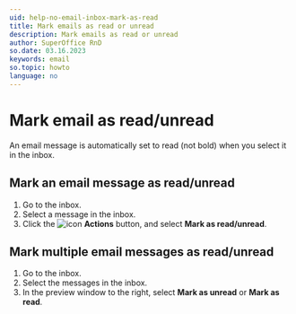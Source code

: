 ```yaml
---
uid: help-no-email-inbox-mark-as-read
title: Mark emails as read or unread
description: Mark emails as read or unread
author: SuperOffice RnD
so.date: 03.16.2023
keywords: email
so.topic: howto
language: no
---
```


# Mark email as read/unread

An email message is automatically set to read (not bold) when you select it in the inbox.

## Mark an email message as read/unread

1. Go to the inbox.
2. Select a message in the inbox.
3. Click the ![icon][img1] **Actions** button, and select **Mark as read/unread**.

## Mark multiple email messages as read/unread

1. Go to the inbox.
2. Select the messages in the inbox.
3. In the preview window to the right, select **Mark as unread** or **Mark as read**.

<!-- Referenced links -->

<!-- Referenced images -->
[img1]: ../../../../media/icons/btn-menu.png

